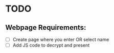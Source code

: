 # TODO
## Webpage Requirements:
- [ ] Create page where you enter OR select name
- [ ] Add JS code to decrypt and present
